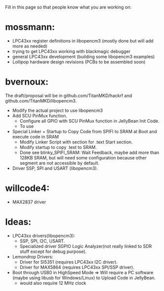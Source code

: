 Fill in this page so that people know what you are working on:

# mossmann:
* LPC43xx register definitions in libopencm3 (mostly done but will add more as needed)
* trying to get LPC43xx working with blackmagic debugger
* general LPC43xx development (building some libopencm3 examples)
* Lollipop hardware design revisions (PCBs to be assembled soon)

# bvernoux:
The draft/proposal will be in github.com/TitanMKD/hackrf and github.com/TitanMKD/libopencm3.
* Modify the actual project to use libopencm3 
* Add SCU PinMux function.
   * Configure all GPIO with SCU PinMux function in JellyBean Init Code.
   * To use 
* Special Linker + Startup to Copy Code from SPIFI to SRAM at Boot and execute code in SRAM
   * Modify Linker Script with section for .text Start section.
   * Modify startup to copy .text to SRAM.
   * Done see blinky_SPIFI_SRAM: Wait Feedback, maybe add more than 128KB SRAM, but will need some configuration because other segment are not accessible by default.
* Driver SSP, SPI and USART (libopencm3).

# willcode4:
* MAX2837 driver

# Ideas:
* LPC43xx drivers(libopencm3):
  * SSP, SPI, I2C, USART.
  * Specialized driver SGPIO Logic Analyzer(not really linked to SDR stuff except for debug purpose).
* Lemondrop Drivers:
  * Driver for SI5351 (requires LPC43xx I2C driver).
  * Driver for MAX5864 (requires LPC43xx SPI/SSP driver).
* Boot through USB0 in HighSpeed Mode => Will require a PC software (maybe using libusb for Windows/Linux) to Upload Code in JellyBean.
  * would also require 12 MHz clock

